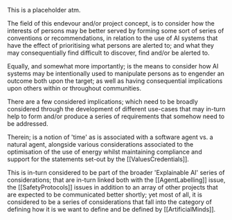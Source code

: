 This is a placeholder atm.

The field of this endevour and/or project concept, is to consider how the interests of persons may be better served by forming some sort of series of conventions or recommendations, in relation to the use of AI systems that have the effect of prioritising what persons are alerted to; and what they may consequentially find difficult to discover, find and/or be alerted to.

Equally, and somewhat more importantly; is the means to consider how AI systems may be intentionally used to manipulate persons as to engender an outcome both upon the target; as well as having consequential implications upon others within or throughout communities.

There are a few considered implications; which need to be broadly considered through the development of different use-cases that may in-turn help to form and/or produce a series of requirements that somehow need to be addressed.  

Therein; is a notion of 'time' as is associated with a software agent vs. a natural agent, alongside various considerations associated to the optimisation of the use of energy whilst maintaining compliance and support for the statements set-out by the [[ValuesCredentials]].

This is in-turn considered to be part of the broader 'Explainable AI' series of considerations; that are in-turn linked both with the [[AgentLabelling]] issue, the [[SafetyProtocols]] issues in addition to an array of other projects that are expected to be communicated better shortly; yet most of all, it is considered to be a series of considerations that fall into the category of defining how it is we want to define and be defined by [[ArtificialMinds]].

